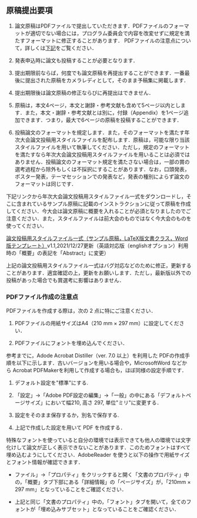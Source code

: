 <h2 id="submit_notice">原稿提出要項</h2>

1. 論文原稿はPDFファイルで提出していただきます．PDFファイルのフォーマットが適切でない場合には，プログラム委員会で内容を改変せずに規定を満たすフォーマットに修正することがあります．
PDFファイルの注意点について，詳しくは[下記](#submit_pdf)をご覧ください．

2. <span class="strong1">発表申込時に論文も投稿することが必要となります．</span>

3. 提出期限前ならば，何度でも論文原稿を再提出することができます．一番最後に提出された原稿をカメラレディとして，そのまま予稿集に掲載します．

4. 提出期限後は論文原稿の修正ならびに再提出はできません．

5. 原稿は，<span class="strong1">本文4ページ，本文と謝辞・参考文献も含めて5ページ以内</span>とします．また，本文・謝辞・参考文献とは別に，付録（Appendix）を1ページ追加できます．つまり，最大で6ページの原稿を投稿することができます．

6. <span class="strong1">投稿論文のフォーマットを規定</span>します．また，そのフォーマットを満たす年次大会論文投稿用スタイルファイルを配布します．原稿は，可能な限り当該スタイルファイルを用いて執筆してください．ただし，規定のフォーマットを満たすなら年次大会論文投稿用スタイルファイルを用いることは必須ではありません．投稿論文のフォーマット規定を満たさない場合は，一部の賞の選考過程から除外もしくは不採択にすることがあります．なお，口頭発表，ポスター発表，テーマセッションでの発表など，発表の種別によらず論文のフォーマットは同じです．

下記リンクから年次大会論文投稿用スタイルファイル一式をダウンロードし，そこに含まれているサンプル原稿に記載のインストラクションに従って原稿を作成してください．<span class="strong1">今大会は論文原稿に概要を入れることが必須となりましたのでご注意ください．</span>また，スタイルファイルは前大会のものではなく今大会のものを使ってください．

[論文投稿用スタイルファイル一式（サンプル原稿，LaTeX版文書クラス，Word版テンプレート）](./nlp2022-template_v1_1.zip)v1.1,2021/12/27更新（英語対応版（englishオプション）利用時の「概要」の表記を「Abstract」に変更）

上記の論文投稿用スタイルファイル一式はバグ対応などのために修正，更新することがあります．適宜確認の上，更新をお願いします．ただし，最新版以外での投稿があった場合でも賞選考に影響はありません．

<h3 id="submit_pdf">PDFファイル作成の注意点</h3>
PDFファイルを作成する際は，次の 2 点に特にご注意ください．

1. PDFファイルの用紙サイズは<span class="strong1">A4（210 mm × 297 mm）</span>に設定してください．
  
2. PDFファイルにフォントを埋め込んでください．

参考までに，Adode Acrobat Distiller（ver. 7.0 以上）を利用した PDFの作成手順を以下に示します．古いバージョンを用いる場合や，MicrosoftWord などから Acrobat PDFMakerを利用して作成する場合も，ほぼ同様の設定手順です．

1. デフォルト設定を"標準"にする.

2. 「設定」→「Adobe PDF設定の編集」→「一般」の中にある「デフォルトページサイズ」において幅210, 高さ 297, 単位"ミリ"に変更する．

3. 設定をそのまま保存するか，別名で保存する.

4. 上記で作成した設定を用いて PDF を作成する．

特殊なフォントを使っていると自分の環境では表示できても他人の環境では文字化けして論文が正しく表示できないことがあります．このためフォントはすべて埋め込むようにしてください．AdobeReader を使うと以下の操作で用紙サイズとフォント情報が確認できます．

- ファイル」→「プロパティ」をクリックすると開く「文書のプロパティ」中の，「概要」タブ下部にある「詳細情報」の「ページサイズ」が，「210mm × 297 mm」となっていることをご確認ください．

- 上記と同じ「文書のプロパティ」中の，「フォント」タブを開いて，全てのフォントが「埋め込みサブセット」となっていることをご確認ください．